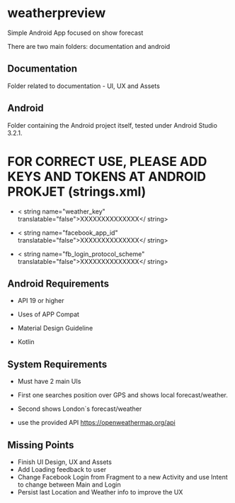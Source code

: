 # weatherpreview

Simple Android App focused on show forecast

There are two main folders: documentation and android

## Documentation

Folder related to documentation - UI, UX and Assets

## Android

Folder containing the Android project itself, tested under Android Studio 3.2.1.

# FOR CORRECT USE, PLEASE ADD KEYS AND TOKENS AT ANDROID PROKJET (strings.xml)

- < string name="weather_key" translatable="false">XXXXXXXXXXXXXX</ string>

- < string name="facebook_app_id" translatable="false">XXXXXXXXXXXXXX</ string>

- < string name="fb_login_protocol_scheme" translatable="false">XXXXXXXXXXXXXX</ string>

## Android Requirements

- API 19 or higher

- Uses of APP Compat

- Material Design Guideline

- Kotlin

## System Requirements

- Must have 2 main UIs

- First one searches position over GPS and shows local forecast/weather.

- Second shows London`s forecast/weather

- use the provided API https://openweathermap.org/api

## Missing Points

- Finish UI Design, UX and Assets
- Add Loading feedback to user
- Change Facebook Login from Fragment to a new Activity and use Intent to change between Main and Login
- Persist last Location and Weather info to improve the UX
